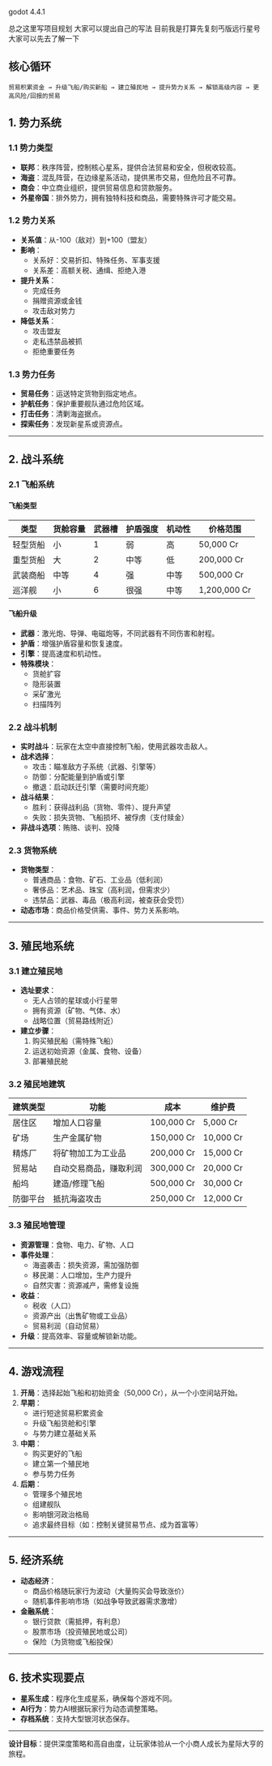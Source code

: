 godot 4.4.1

总之这里写项目规划
大家可以提出自己的写法
目前我是打算先复刻丐版远行星号
大家可以先去了解一下

## 核心循环
    贸易积累资金 → 升级飞船/购买新船 → 建立殖民地 → 提升势力关系 → 解锁高级内容 → 更高风险/回报的贸易

## 1. 势力系统
### 1.1 势力类型
- **联邦**：秩序阵营，控制核心星系，提供合法贸易和安全，但税收较高。
- **海盗**：混乱阵营，在边缘星系活动，提供黑市交易，但危险且不可靠。
- **商会**：中立商业组织，提供贸易信息和贷款服务。
- **外星帝国**：排外势力，拥有独特科技和商品，需要特殊许可才能交易。
### 1.2 势力关系
- **关系值**：从-100（敌对）到+100（盟友）
- **影响**：
  - 关系好：交易折扣、特殊任务、军事支援
  - 关系差：高额关税、通缉、拒绝入港
- **提升关系**：
  - 完成任务
  - 捐赠资源或金钱
  - 攻击敌对势力
- **降低关系**：
  - 攻击盟友
  - 走私违禁品被抓
  - 拒绝重要任务
### 1.3 势力任务
- **贸易任务**：运送特定货物到指定地点。
- **护航任务**：保护重要舰队通过危险区域。
- **打击任务**：清剿海盗据点。
- **探索任务**：发现新星系或资源点。
---
## 2. 战斗系统
### 2.1 飞船系统
#### 飞船类型
| 类型       | 货舱容量 | 武器槽 | 护盾强度 | 机动性 | 价格范围     |
|------------|----------|--------|----------|--------|--------------|
| 轻型货船   | 小       | 1      | 弱       | 高     | 50,000 Cr    |
| 重型货船   | 大       | 2      | 中等     | 低     | 200,000 Cr   |
| 武装商船   | 中等     | 4      | 强       | 中等   | 500,000 Cr   |
| 巡洋舰     | 小       | 6      | 很强     | 中等   | 1,200,000 Cr |
#### 飞船升级
- **武器**：激光炮、导弹、电磁炮等，不同武器有不同伤害和射程。
- **护盾**：增强护盾容量和恢复速度。
- **引擎**：提高速度和机动性。
- **特殊模块**：
  - 货舱扩容
  - 隐形装置
  - 采矿激光
  - 扫描阵列
### 2.2 战斗机制
- **实时战斗**：玩家在太空中直接控制飞船，使用武器攻击敌人。
- **战术选择**：
  - 攻击：瞄准敌方子系统（武器、引擎等）
  - 防御：分配能量到护盾或引擎
  - 撤退：启动跃迁引擎（需要时间充能）
- **战斗结果**：
  - 胜利：获得战利品（货物、零件）、提升声望
  - 失败：损失货物、飞船损坏、被俘虏（支付赎金）
- **非战斗选项**：贿赂、谈判、投降
### 2.3 货物系统
- **货物类型**：
  - 普通商品：食物、矿石、工业品（低利润）
  - 奢侈品：艺术品、珠宝（高利润，但需求少）
  - 违禁品：武器、毒品（极高利润，被查获会受罚）
- **动态市场**：商品价格受供需、事件、势力关系影响。
---
## 3. 殖民地系统
### 3.1 建立殖民地
- **选址要求**：
  - 无人占领的星球或小行星带
  - 拥有资源（矿物、气体、水）
  - 战略位置（贸易路线附近）
- **建立步骤**：
  1. 购买殖民船（需特殊飞船）
  2. 运送初始资源（金属、食物、设备）
  3. 部署殖民舱
### 3.2 殖民地建筑
| 建筑类型   | 功能                     | 成本         | 维护费    |
|------------|--------------------------|--------------|-----------|
| 居住区     | 增加人口容量             | 100,000 Cr   | 5,000 Cr  |
| 矿场       | 生产金属矿物             | 150,000 Cr   | 10,000 Cr |
| 精炼厂     | 将矿物加工为工业品       | 200,000 Cr   | 15,000 Cr |
| 贸易站     | 自动交易商品，赚取利润   | 300,000 Cr   | 20,000 Cr |
| 船坞       | 建造/修理飞船            | 500,000 Cr   | 30,000 Cr |
| 防御平台   | 抵抗海盗攻击             | 250,000 Cr   | 12,000 Cr |
### 3.3 殖民地管理
- **资源管理**：食物、电力、矿物、人口
- **事件处理**：
  - 海盗袭击：损失资源，需加强防御
  - 移民潮：人口增加，生产力提升
  - 自然灾害：资源减产，需修复设施
- **收益**：
  - 税收（人口）
  - 资源产出（出售矿物或工业品）
  - 贸易利润（自动贸易）
- **升级**：提高效率、容量或解锁新功能。
---
## 4. 游戏流程
1. **开局**：选择起始飞船和初始资金（50,000 Cr），从一个小空间站开始。
2. **早期**：
   - 进行短途贸易积累资金
   - 升级飞船货舱和引擎
   - 与势力建立基础关系
3. **中期**：
   - 购买更好的飞船
   - 建立第一个殖民地
   - 参与势力任务
4. **后期**：
   - 管理多个殖民地
   - 组建舰队
   - 影响银河政治格局
   - 追求最终目标（如：控制关键贸易节点、成为首富等）
---
## 5. 经济系统
- **动态经济**：
  - 商品价格随玩家行为波动（大量购买会导致涨价）
  - 随机事件影响市场（如战争导致武器需求激增）
- **金融系统**：
  - 银行贷款（需抵押，有利息）
  - 股票市场（投资殖民地或公司）
  - 保险（为货物或飞船投保）
---
## 6. 技术实现要点
- **星系生成**：程序化生成星系，确保每个游戏不同。
- **AI行为**：势力AI根据玩家行为动态调整策略。
- **存档系统**：支持大型银河状态保存。
---
**设计目标**：提供深度策略和高自由度，让玩家体验从一个小商人成长为星际大亨的旅程。